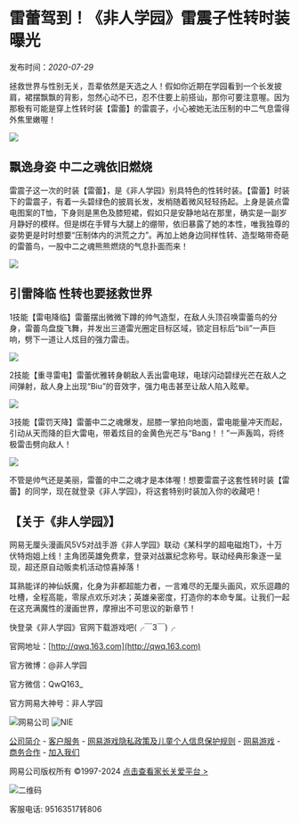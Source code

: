 # 雷蕾驾到！《非人学园》雷震子性转时装曝光

发布时间：_2020-07-29_

拯救世界与性别无关，吾辈依然是天选之人！假如你近期在学园看到一个长发披肩，裙摆飘飘的背影，忽然心动不已，忍不住要上前搭讪，那你可要注意喔。因为那极有可能是穿上性转时装【雷蕾】的雷震子，小心被她无法压制的中二气息雷得外焦里嫩喔！

![](https://nie.res.netease.com/r/pic/20200804/54364383-5650-4f1c-80a0-7c40a602ea71.jpg)

## 飘逸身姿 中二之魂依旧燃烧

雷震子这一次的时装【雷蕾】，是《非人学园》别具特色的性转时装。【雷蕾】时装下的雷震子，有着一头碧绿色的披肩长发，发梢随着微风轻轻扬起。上身是装点雷电图案的T恤，下身则是黑色及膝短裙，假如只是安静地站在那里，确实是一副岁月静好的模样。但是绑在手臂与大腿上的绷带，依旧暴露了她的本性，唯我独尊的姿势更是时时想要“压制体内的洪荒之力”。再加上她身边同样性转、造型略带奇葩的雷蕾鸟，一股中二之魂熊熊燃烧的气息扑面而来！

![](https://nie.res.netease.com/r/pic/20200804/f4ffe7d6-438d-4204-bc9d-0c9331ddb8ec.jpg)

## 引雷降临 性转也要拯救世界

1技能【雷电降临】雷蕾摆出微微下蹲的帅气造型，在敌人头顶召唤雷蕾鸟的分身，雷蕾鸟盘旋飞舞，并发出三道雷光圈定目标区域，锁定目标后“bili”一声巨响，劈下一道让人炫目的强力雷击。

![](https://nie.res.netease.com/r/pic/20200804/f74158bc-ecb0-4369-bb8a-1ca305979771.gif)

2技能【重寻雷电】雷蕾优雅转身朝敌人丢出雷电球，电球闪动碧绿光芒在敌人之间弹射，敌人身上出现“Biu”的音效字，强力电击甚至让敌人陷入眩晕。

![](https://nie.res.netease.com/r/pic/20200804/1ce2e36f-820a-41d8-8dd1-d8209427fc2f.gif)

3技能【雷罚天降】雷蕾中二之魂爆发，屈膝一掌拍向地面，雷电能量冲天而起，引动从天而降的巨大雷电，带着炫目的金黄色光芒与“Bang！！”一声轰鸣，将终极雷击劈向敌人！

![](https://nie.res.netease.com/r/pic/20200804/71c7afca-66c1-494f-bab0-7243d35dba42.gif)

不管是帅气还是美丽，雷蕾的中二之魂才是本体喔！想要雷震子这套性转时装【雷蕾】的同学，现在就登录《非人学园》，将这套特别时装加入你的收藏吧！

## 【关于《非人学园》】

网易无厘头漫画风5V5对战手游《非人学园》联动《某科学的超电磁炮T》，十万伏特炮姐上线！主角团英雄免费拿，登录对战赢纪念称号。联动经典形象逐一呈现，超还原自动贩卖机活动惊喜掉落！

耳熟能详的神仙妖魔，化身为非都超能力者，一言难尽的无厘头画风，欢乐逗趣的吐槽，全程高能，零尿点欢乐对决；英雄亲密度，打造你的本命专属。让我们一起在这充满魔性的漫画世界，摩擦出不可思议的新章节！

快登录《非人学园》官网下载游戏吧(╭￣3￣)╭

官网地址：[http://qwq.163.com](http://qwq.163.com)

官方微博：@非人学园

官方微信：QwQ163\_

官方网易大神号：非人学园

![网易公司](https://nie.res.netease.com/comm/NIE_copyRight/images/netease.2.png)
![NIE](https://nie.res.netease.com/comm/NIE_copyRight/images/nie.2.png)

[公司简介](http://gb.corp.163.com/gb/about/overview.html) - [客户服务](http://help.163.com/) - [网易游戏隐私政策及儿童个人信息保护规则](https://protocol.unisdk.netease.com/api/template/v90/latest.html?data=eyJnYW1laWQiOiJoNTIiLCJhcHBfY2hhbm5lbCI6Im5ldGVhc2UiLCJwbGF0Zm9ybSI6IncifQ) - [网易游戏](http://game.163.com/about/) - [商务合作](http://game.163.com/contact/business.html) - [加入我们](http://hr.game.163.com/index.html)

网易公司版权所有 ©1997-2024 [点击查看家长关爱平台 >](https://jiazhang.gm.163.com/)

![二维码](https://adl.netease.com/d/g/qwq/c/gw/qr)

客服电话: 95163517转806